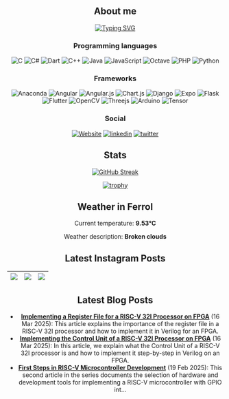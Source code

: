 <div align="center">
  
## About me
  
[![Typing SVG](https://readme-typing-svg.herokuapp.com?color=%2336BCF7&center=true&multiline=true&width=420&height=100&lines=Hi!+my+name+is+Fabian;I+am+mechatronics+engineer;from+Costa+Rica)](https://github.com/SantaCRC)

### Programming languages
  ![C](https://img.shields.io/badge/c-%2300599C.svg?style=for-the-badge&logo=c&logoColor=white)
  ![C#](https://img.shields.io/badge/c%23-%23239120.svg?style=for-the-badge&logo=c-sharp&logoColor=white)
![Dart](https://img.shields.io/badge/dart-%230175C2.svg?style=for-the-badge&logo=dart&logoColor=white)
![C++](https://img.shields.io/badge/c++-%2300599C.svg?style=for-the-badge&logo=c%2B%2B&logoColor=white)
![Java](https://img.shields.io/badge/java-%23ED8B00.svg?style=for-the-badge&logo=java&logoColor=white)
![JavaScript](https://img.shields.io/badge/javascript-%23323330.svg?style=for-the-badge&logo=javascript&logoColor=%23F7DF1E)
![Octave](https://img.shields.io/badge/OCTAVE-darkblue?style=for-the-badge&logo=octave&logoColor=fcd683)
  ![PHP](https://img.shields.io/badge/php-%23777BB4.svg?style=for-the-badge&logo=php&logoColor=white)
  ![Python](https://img.shields.io/badge/python-3670A0?style=for-the-badge&logo=python&logoColor=ffdd54)

  ### Frameworks
  ![Anaconda](https://img.shields.io/badge/Anaconda-%2344A833.svg?style=for-the-badge&logo=anaconda&logoColor=white)
  ![Angular](https://img.shields.io/badge/angular-%23DD0031.svg?style=for-the-badge&logo=angular&logoColor=white)
  ![Angular.js](https://img.shields.io/badge/angular.js-%23E23237.svg?style=for-the-badge&logo=angularjs&logoColor=white)
  ![Chart.js](https://img.shields.io/badge/chart.js-F5788D.svg?style=for-the-badge&logo=chart.js&logoColor=white)
  ![Django](https://img.shields.io/badge/django-%23092E20.svg?style=for-the-badge&logo=django&logoColor=white)
  ![Expo](https://img.shields.io/badge/expo-1C1E24?style=for-the-badge&logo=expo&logoColor=#D04A37)
  ![Flask](https://img.shields.io/badge/flask-%23000.svg?style=for-the-badge&logo=flask&logoColor=white)
![Flutter](https://img.shields.io/badge/Flutter-%2302569B.svg?style=for-the-badge&logo=Flutter&logoColor=white)
  ![OpenCV](https://img.shields.io/badge/opencv-%23white.svg?style=for-the-badge&logo=opencv&logoColor=white)
![Threejs](https://img.shields.io/badge/threejs-black?style=for-the-badge&logo=three.js&logoColor=white)
![Arduino](https://img.shields.io/badge/-Arduino-00979D?style=for-the-badge&logo=Arduino&logoColor=white)
  ![Tensor](https://img.shields.io/badge/TensorFlow-FF6F00?style=for-the-badge&logo=TensorFlow&logoColor=white)
  
  ### Social
  [![Website](https://img.shields.io/badge/website-000000?style=for-the-badge&logo=About.me&logoColor=white)](https://fabianalvarez.dev)
    [![linkedin](https://img.shields.io/badge/LinkedIn-0077B5?style=for-the-badge&logo=linkedin&logoColor=white)](https://www.linkedin.com/in/fabian-a-alvarez/)
   [![twitter](https://img.shields.io/badge/Twitter-1DA1F2?style=for-the-badge&logo=twitter&logoColor=white)](https://twitter.com/_SantaCRC_)

## Stats
[![GitHub Streak](http://github-readme-streak-stats.herokuapp.com?user=SantaCRC&theme=buefy-dark&hide_border=true&date_format=M%20j%5B%2C%20Y%5D&background=DD272700)](https://github.com/SantaCRC)
  
  [![trophy](https://github-profile-trophy.vercel.app/?username=santacrc&theme=discord&no-bg=true&no-frame=true&rank=SECRET,SSS,SS,S,AAA,AA,A,B,C&column=3)](https://github.com/SantaCRC)

## Weather in Ferrol

Current temperature: **9.53°C**

Weather description: **Broken clouds**


## Latest Instagram Posts

 [![](https://scontent-iad3-1.cdninstagram.com/v/t51.75761-15/477027277_17864839659333196_5748038681958282218_n.jpg?stp=dst-jpg_e35_tt6&_nc_cat=108&ccb=1-7&_nc_sid=18de74&_nc_ohc=-24MOk1iUnIQ7kNvgGaGe97&_nc_oc=Adg41wdKnWqvXoSi23iiqJs9Ewf-OAfyyAYF2B4XUpp5RfS-zd2VX8eDzHrjhYjJgrQ&_nc_zt=23&_nc_ht=scontent-iad3-1.cdninstagram.com&edm=ANo9K5cEAAAA&_nc_gid=AGUeWLvuoirft_-WjcKqSwS&oh=00_AYCqHtrv8mRbFoD2iTyq7xdMYZg7QbW5DHMmBnM-3Ei33w&oe=67B44388)](https://www.instagram.com/p/DF20iQbNaka/) | [![](https://scontent-iad3-2.cdninstagram.com/v/t51.75761-15/476187601_17863825443333196_5514719155673675142_n.jpg?stp=dst-jpg_e35_tt6&_nc_cat=100&ccb=1-7&_nc_sid=18de74&_nc_ohc=qngec3xJ4CMQ7kNvgEwRfQR&_nc_oc=AdgOeeSjpzDJpMMwckuoqAQPIlN29hMFja7VTmMBdzaBqDhCTTbn07ATo13comAKB1Q&_nc_zt=23&_nc_ht=scontent-iad3-2.cdninstagram.com&edm=ANo9K5cEAAAA&_nc_gid=AGUeWLvuoirft_-WjcKqSwS&oh=00_AYCX74TZTMxbNkCzAKeSK0vcDKQz89KUFWNHYVOmtXw3qA&oe=67B44E73)](https://www.instagram.com/p/DFjHNQ8SbVh/) | [![](https://scontent-iad3-1.cdninstagram.com/v/t51.29350-15/469911920_455722270894834_9158446343427890949_n.jpg?stp=dst-jpg_e35_tt6&_nc_cat=110&ccb=1-7&_nc_sid=18de74&_nc_ohc=yHVwbVk1fTgQ7kNvgFICjzJ&_nc_oc=AdjWY4ibqxVyRli4EAByC3GKvhrCLPcJ-x4JLZqPasmBY196i4XrmAOLc1WE2tnrhBM&_nc_zt=23&_nc_ht=scontent-iad3-1.cdninstagram.com&edm=ANo9K5cEAAAA&_nc_gid=AGUeWLvuoirft_-WjcKqSwS&oh=00_AYC3uRu9n-AEvnqnR0e2o3IMQu85Pfp53KJgBQX2ujThqQ&oe=67B42DD1)](https://www.instagram.com/p/DEiJ2sbtTy-/) |
|--- | --- | --- |
## Latest Blog Posts

- **[Implementing a Register File for a RISC-V 32I Processor on FPGA](http://fabianalvarez.dev/posts/riscvduino/banco_de_registros/)** (16 Mar 2025): This article explains the importance of the register file in a RISC-V 32I processor and how to implement it in Verilog for an FPGA.
- **[Implementing the Control Unit of a RISC-V 32I Processor on FPGA](http://fabianalvarez.dev/posts/riscvduino/unidad_de_control/)** (16 Mar 2025): In this article, we explain what the Control Unit of a RISC-V 32I processor is and how to implement it step-by-step in Verilog on an FPGA.
- **[First Steps in RISC-V Microcontroller Development](http://fabianalvarez.dev/posts/riscvduino/primeros_pasos/)** (19 Feb 2025): This second article in the series documents the selection of hardware and development tools for implementing a RISC-V microcontroller with GPIO int...
